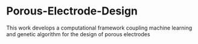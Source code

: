 # Porous-Electrode-Design
This work develops a computational framework coupling machine learning and genetic algorithm for the design of porous electrodes
